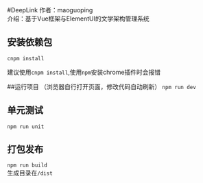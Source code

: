 #DeepLink
作者：maoguoping  
介绍：基于Vue框架与ElementUI的文学架构管理系统

## 安装依赖包

``` 
cnpm install
```
建议使用`cnpm install`,使用`npm`安装chrome插件时会报错

##运行项目
（浏览器自行打开页面，修改代码自动刷新）
`npm run dev`

## 单元测试

`npm run unit`

## 打包发布
`npm run build `  
生成目录在`/dist`






